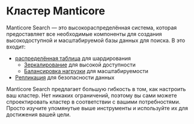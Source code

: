 # Кластер Manticore

Manticore Search — это высокораспределённая система, которая предоставляет все необходимые компоненты для создания высокодоступной и масштабируемой базы данных для поиска. В это входит:
* [распределённая таблица](../Creating_a_table/Creating_a_distributed_table/Creating_a_distributed_table.md) для шардирования
  * [Зеркалирование](../Creating_a_cluster/Remote_nodes/Mirroring.md) для высокой доступности
  * [Балансировка нагрузки](../Creating_a_cluster/Remote_nodes/Load_balancing.md) для масштабируемости
* [Репликация](../Creating_a_cluster/Setting_up_replication/Setting_up_replication.md) для безопасности данных

Manticore Search предлагает большую гибкость в том, как настроить ваш кластер. Нет никаких ограничений, поэтому вы сами можете спроектировать кластер в соответствии с вашими потребностями. Просто изучите упомянутые выше инструменты и используйте их для достижения вашей цели.

<!-- proofread -->

